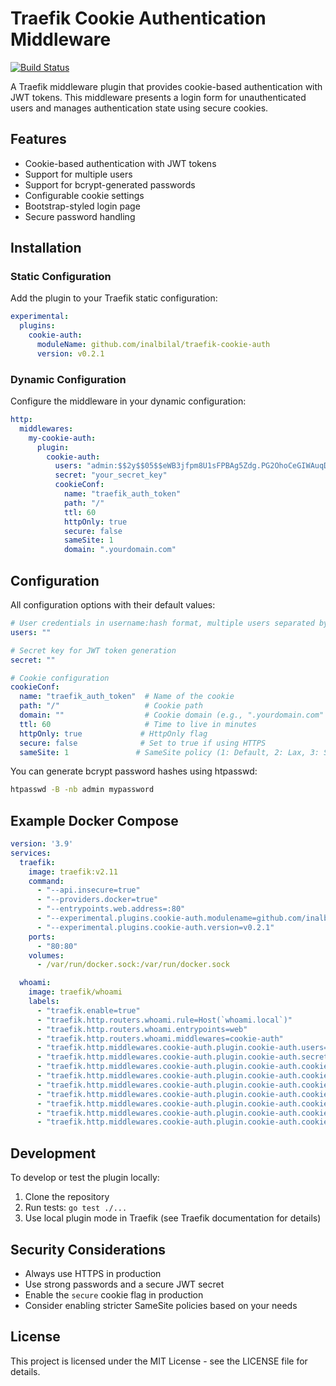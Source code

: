 # Traefik Cookie Authentication Middleware

[![Build Status](https://github.com/inalbilal/traefik-cookie-auth/workflows/Main/badge.svg?branch=master)](https://github.com/inalbilal/traefik-cookie-auth/actions)

A Traefik middleware plugin that provides cookie-based authentication with JWT tokens. This middleware presents a login form for unauthenticated users and manages authentication state using secure cookies.

## Features

- Cookie-based authentication with JWT tokens
- Support for multiple users
- Support for bcrypt-generated passwords
- Configurable cookie settings
- Bootstrap-styled login page
- Secure password handling

## Installation

### Static Configuration

Add the plugin to your Traefik static configuration:

```yaml
experimental:
  plugins:
    cookie-auth:
      moduleName: github.com/inalbilal/traefik-cookie-auth
      version: v0.2.1
```

### Dynamic Configuration

Configure the middleware in your dynamic configuration:

```yaml
http:
  middlewares:
    my-cookie-auth:
      plugin:
        cookie-auth:
          users: "admin:$$2y$$05$$eWB3jfpm8U1sFPBAg5Zdg.PG2OhoCeGIWAuqDDToBcIQYYu2UlIFe,test2:$2y$10$..."
          secret: "your_secret_key"
          cookieConf:
            name: "traefik_auth_token"
            path: "/"
            ttl: 60
            httpOnly: true
            secure: false
            sameSite: 1
            domain: ".yourdomain.com"
```

## Configuration

All configuration options with their default values:

```yaml
# User credentials in username:hash format, multiple users separated by comma
users: ""

# Secret key for JWT token generation
secret: ""

# Cookie configuration
cookieConf:
  name: "traefik_auth_token"  # Name of the cookie
  path: "/"                   # Cookie path
  domain: ""                  # Cookie domain (e.g., ".yourdomain.com" for all subdomains)
  ttl: 60                     # Time to live in minutes
  httpOnly: true             # HttpOnly flag
  secure: false              # Set to true if using HTTPS
  sameSite: 1               # SameSite policy (1: Default, 2: Lax, 3: Strict, 4: None)
```

You can generate bcrypt password hashes using htpasswd:
```bash
htpasswd -B -nb admin mypassword
```

## Example Docker Compose

```yaml
version: '3.9'
services:
  traefik:
    image: traefik:v2.11
    command:
      - "--api.insecure=true"
      - "--providers.docker=true"
      - "--entrypoints.web.address=:80"
      - "--experimental.plugins.cookie-auth.modulename=github.com/inalbilal/traefik-cookie-auth"
      - "--experimental.plugins.cookie-auth.version=v0.2.1"
    ports:
      - "80:80"
    volumes:
      - /var/run/docker.sock:/var/run/docker.sock

  whoami:
    image: traefik/whoami
    labels:
      - "traefik.enable=true"
      - "traefik.http.routers.whoami.rule=Host(`whoami.local`)"
      - "traefik.http.routers.whoami.entrypoints=web"
      - "traefik.http.routers.whoami.middlewares=cookie-auth"
      - "traefik.http.middlewares.cookie-auth.plugin.cookie-auth.users=test:$$2y$$05$$eWB3jfpm8U1sFPBAg5Zdg.PG2OhoCeGIWAuqDDToBcIQYYu2UlIFe,admin:$$2y$$05$$Ac81speQ8.syxfH.uNDNoOCAN6XlH0GkzdiTtO5VLXU/2KDzMtXdq"
      - "traefik.http.middlewares.cookie-auth.plugin.cookie-auth.secret=your_secret_key"
      - "traefik.http.middlewares.cookie-auth.plugin.cookie-auth.cookieConf.name=traefik_auth_token"
      - "traefik.http.middlewares.cookie-auth.plugin.cookie-auth.cookieConf.path=/"
      - "traefik.http.middlewares.cookie-auth.plugin.cookie-auth.cookieConf.domain=.whoami.local"
      - "traefik.http.middlewares.cookie-auth.plugin.cookie-auth.cookieConf.ttl=60"
      - "traefik.http.middlewares.cookie-auth.plugin.cookie-auth.cookieConf.httpOnly=true"
      - "traefik.http.middlewares.cookie-auth.plugin.cookie-auth.cookieConf.secure=false"
      - "traefik.http.middlewares.cookie-auth.plugin.cookie-auth.cookieConf.sameSite=1"
```

## Development

To develop or test the plugin locally:

1. Clone the repository
2. Run tests: `go test ./...`
3. Use local plugin mode in Traefik (see Traefik documentation for details)

## Security Considerations

- Always use HTTPS in production
- Use strong passwords and a secure JWT secret
- Enable the `secure` cookie flag in production
- Consider enabling stricter SameSite policies based on your needs

## License

This project is licensed under the MIT License - see the LICENSE file for details.
